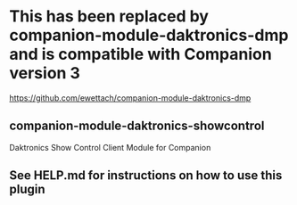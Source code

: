 # This has been replaced by companion-module-daktronics-dmp and is compatible with Companion version 3<br>
https://github.com/ewettach/companion-module-daktronics-dmp

## companion-module-daktronics-showcontrol
Daktronics Show Control Client Module for Companion

## See HELP.md for instructions on how to use this plugin


